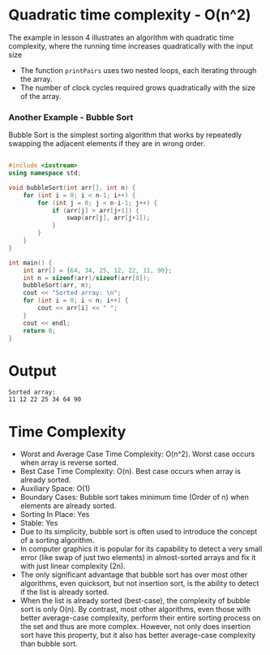 # Quadratic time complexity -	O(n^2)

The example in lesson 4  illustrates an algorithm with quadratic time complexity, where the running time increases quadratically with the input size

* The function `printPairs` uses two nested loops, each iterating through the array. 
* The number of clock cycles required grows quadratically with the size of the array.


### Another Example - Bubble Sort

Bubble Sort is the simplest sorting algorithm that works by repeatedly swapping the adjacent elements if they are in wrong order.

```C++ 

#include <iostream>
using namespace std;

void bubbleSort(int arr[], int n) {
	for (int i = 0; i < n-1; i++) {
		for (int j = 0; j < n-i-1; j++) {
			if (arr[j] > arr[j+1]) {
				swap(arr[j], arr[j+1]);
			}
		}
	}
}

int main() {
	int arr[] = {64, 34, 25, 12, 22, 11, 90};
	int n = sizeof(arr)/sizeof(arr[0]);
	bubbleSort(arr, n);
	cout << "Sorted array: \n";
	for (int i = 0; i < n; i++) {
		cout << arr[i] << " ";
	}
	cout << endl;
	return 0;
}

```

# Output
```
Sorted array:
11 12 22 25 34 64 90
```

# Time Complexity
- Worst and Average Case Time Complexity: O(n^2). Worst case occurs when array is reverse sorted.
- Best Case Time Complexity: O(n). Best case occurs when array is already sorted.
- Auxiliary Space: O(1)
- Boundary Cases: Bubble sort takes minimum time (Order of n) when elements are already sorted.
- Sorting In Place: Yes
- Stable: Yes
- Due to its simplicity, bubble sort is often used to introduce the concept of a sorting algorithm.
- In computer graphics it is popular for its capability to detect a very small error (like swap of just two elements) in almost-sorted arrays and fix it with just linear complexity (2n).
- The only significant advantage that bubble sort has over most other algorithms, even quicksort, but not insertion sort, is the ability to detect if the list is already sorted.
- When the list is already sorted (best-case), the complexity of bubble sort is only O(n). By contrast, most other algorithms, even those with better average-case complexity, perform their entire sorting process on the set and thus are more complex. However, not only does insertion sort have this property, but it also has better average-case complexity than bubble sort.
